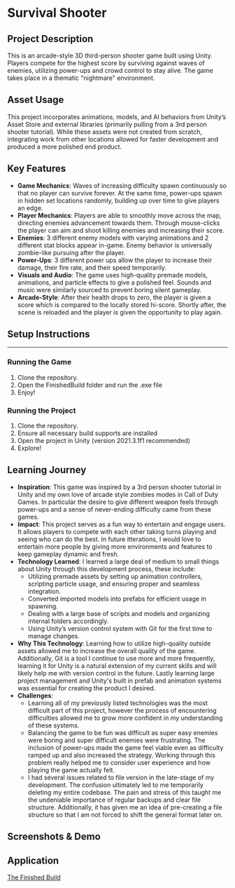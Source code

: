 # Survival Shooter

## Project Description
This is an arcade-style 3D third-person shooter game built using Unity. Players compete for the highest score by surviving against waves of enemies, utilizing power-ups and crowd control to stay alive. The game takes place in a thematic "nightmare" environment.

## Asset Usage
This project incorporates animations, models, and AI behaviors from Unity’s Asset Store and external libraries (primarily pulling from a 3rd person shooter tutorial). While these assets were not created from scratch, integrating work from other locations allowed for faster development and produced a more polished end product.

## Key Features
- **Game Mechanics**: Waves of increasing difficulty spawn continuously so that no player can survive forever. At the same time, power-ups spawn in hidden set locations randomly, building up over time to give players an edge.
- **Player Mechanics**: Players are able to smoothly move across the map, directing enemies advancement towards them. Through mouse-clicks the player can aim and shoot killing enemies and increasing their score. 
- **Enemies**: 3 different enemy models with varying animations and 2 different stat blocks appear in-game. Enemy behavior is universally zombie-like pursuing after the player.
- **Power-Ups**: 3 different power ups allow the player to increase their damage, their fire rate, and their speed temporarily. 
- **Visuals and Audio**: The game uses high-quality premade models, animations, and particle effects to give a polished feel. Sounds and music were similarly sourced to prevent boring silent gameplay.
- **Arcade-Style**: After their health drops to zero, the player is given a score which is compared to the locally stored hi-score. Shortly after, the scene is reloaded and the player is given the opportunity to play again.

## Setup Instructions
---
### Running the Game
1. Clone the repository.
2. Open the FinishedBuild folder and run the .exe file
3. Enjoy!

### Running the Project
1. Clone the repository.
2. Ensure all necessary build supports are installed
3. Open the project in Unity (version 2021.3.1f1 recommended)
4. Explore!


## Learning Journey
- **Inspiration**: This game was inspired by a 3rd person shooter tutorial in Unity and my own love of arcade style zombies modes in Call of Duty Games. In particular the desire to give different weapon feels through power-ups and a sense of never-ending difficulty came from these games.
- **Impact**: This project serves as a fun way to entertain and engage users. It allows players to compete with each other taking turns playing and seeing who can do the best. In future itterations, I would love to entertain more people by giving more environments and features to keep gameplay dynamic and fresh.
- **Technology Learned**: I learned a large deal of medium to small things about Unity through this development process, these include:
  - Utilizing premade assets by setting up animation controllers, scripting particle usage, and ensuring proper and seamless integration.
  - Converted imported models into prefabs for efficient usage in spawning.
  - Dealing with a large base of scripts and models and organizing internal folders accordingly.
  - Using Unity’s version control system with Git for the first time to manage changes.
- **Why This Technology**: Learning how to utilize high-quality outside assets allowed me to increase the overall quality of the game. Additionally, Git is a tool I continue to use more and more frequently, learning it for Unity is a natural extension of my current skills and will likely help me with version control in the future. Lastly learning large project management and Unity's built in prefab and animation systems was essential for creating the product I desired.
- **Challenges**:
  - Learning all of my previously listed technologies was the most difficult part of this project, however the process of encountering difficulties allowed me to grow more confident in my understanding of these systems.
  - Balancing the game to be fun was difficult as super easy enemies were boring and super difficult enemies were frustrating. The inclusion of power-ups made the game feel viable even as difficulty ramped up and also increased the strategy. Working through this problem really helped me to consider user experience and how playing the game actually felt.
  - I had several issues related to file version in the late-stage of my development. The confusion ultimately led to me temporarily deleting my entire codebase. The pain and stress of this taught me the undeniable importance of regular backups and clear file structure. Additionally, it has given me an idea of pre-creating a file structure so that I am not forced to shift the general format later on.

## Screenshots & Demo


## Application
[The Finished Build](./FinishedBuild)


